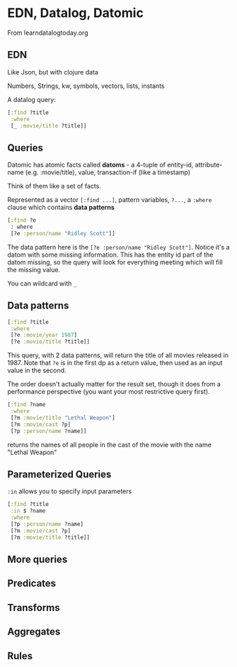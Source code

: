 # EDN, Datalog, Datomic

From learndatalogtoday.org

## EDN
Like Json, but with clojure data

Numbers, Strings, kw, symbols, vectors, lists, instants

A datalog query:

```clj
[:find ?title
 :where
 [_ :movie/title ?title]]
```

## Queries
Datomic has atomic facts called __datoms__ - a 4-tuple of entity-id, attribute-name (e.g. :movie/title), value, transaction-if (like a timestamp)

Think of them like a set of facts.

Represented as a vector `[:find ...]`, pattern variables,  `?...`, a `:where` clause which contains __data patterns__

```clj
[:find ?e
 : where
 [?e :person/name "Ridley Scott"]]
```

The data pattern here is the `[?e :person/name "Ridley Scott"]`. Notice it's a datom with some missing information. This has the entity id part of the datom missing, so the query will look for everything meeting which will fill the missing value.

You can wildcard with `_`

## Data patterns
```clj
[:find ?title
 :where
 [?e :movie/year 1987]
 [?e :movie/title ?title]]
```

This query, with 2 data patterns, will return the title of all movies released in 1987. Note that `?e` is in the first dp as a return value, then used as an input value in the second.

The order doesn't actually matter for the result set, though it does from a performance perspective (you want your most restrictive query first).

```clj
[:find ?name
 :where
 [?m :movie/title "Lethal Weapon"]
 [?m :movie/cast ?p]
 [?p :person/name ?name]]
```

returns the names of all people in the cast of the movie with the name "Lethal Weapon"

## Parameterized Queries
`:in` allows you to specify input parameters

```clj
[:find ?title
 :in $ ?name
 :where
 [?p :person/name ?name]
 [?m :movie/cast ?p]
 [?m :movie/title ?title]]
```

## More queries

## Predicates

## Transforms

## Aggregates

## Rules
